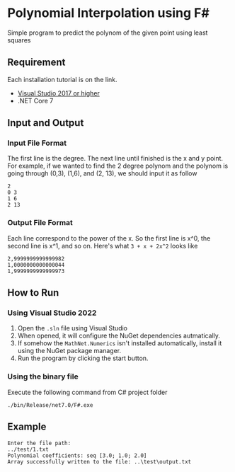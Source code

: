 # Polynomial Interpolation using F#
Simple program to predict the polynom of the given point using least squares

## Requirement
Each installation tutorial is on the link.
- [Visual Studio 2017 or higher](https://visualstudio.microsoft.com/)
- .NET Core 7

## Input and Output
### Input File Format
The first line is the degree. The next line until finished is the x and y point. For example, if we wanted to find the 2 degree polynom and the polynom is going through (0,3), (1,6), and (2, 13), we should input it as follow
```
2
0 3
1 6
2 13
```

### Output File Format
Each line correspond to the power of the x. So the first line is x^0, the second line is x^1, and so on. Here's what `3 + x + 2x^2` looks like
```
2,9999999999999982
1,0000000000000044
1,9999999999999973
```
## How to Run
### Using Visual Studio 2022
1. Open the `.sln` file using Visual Studio
2. When opened, it will configure the NuGet dependencies autmatically.
3. If somehow the `MathNet.Numerics` isn't installed automatically, install it using the NuGet package manager.
4. Run the program by clicking the start button.

### Using the binary file
Execute the following command from C# project folder
```shell
./bin/Release/net7.0/F#.exe
```
## Example 
```
Enter the file path:
../test/1.txt
Polynomial coefficients: seq [3.0; 1.0; 2.0]
Array successfully written to the file: ..\test\output.txt
```
